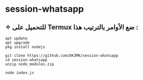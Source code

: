 # session-whatsapp

## ✧ للتحميل على Termux ضع الأوامر بالترتيب هذا :
```
apt update
apt upgrade
pkg install nodejs

git clone https://github.com/DK3MK/session-whatsapp
cd session-whatsapp
unzip node_modules.zip

node index.js
```
